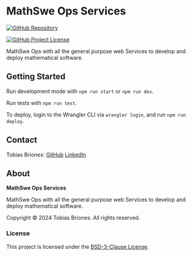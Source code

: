<!-- Copyright (c) 2024 Tobias Briones. All rights reserved. -->
<!-- SPDX-License-Identifier: BSD-3-Clause -->
<!-- This file is part of https://github.com/mathswe-ops/services -->

# MathSwe Ops Services

[//]: # (TODO automate!)

[//]: # ([![Project]&#40;public/mathswe-ops-services-badge.svg&#41;]&#40;https://ops.math.software&#41;)

[//]: # (&nbsp;)
[![GitHub Repository](https://img.shields.io/static/v1?label=GITHUB&message=REPOSITORY&labelColor=555&color=0277bd&style=for-the-badge&logo=GITHUB)](https://github.com/mathswe-ops/services)

[![GitHub Project License](https://img.shields.io/github/license/mathswe-ops/services.svg?style=flat-square)](https://github.com/mathswe-ops/services/blob/main/LICENSE)

[//]: # (TODO automate!)

[//]: # (![GitHub Release]&#40;public/mathswe-ops-services-release-badge.svg&#41;)

MathSwe Ops with all the general purpose web Services to develop and deploy
mathematical software.

## Getting Started

Run development mode with `npm run start` or `npm run dev`.

Run tests with `npm run test`.

To deploy, login to the Wrangler CLI via `wrangler login`, and run `npm run 
deploy`.

## Contact

Tobias Briones: [GitHub](https://github.com/tobiasbriones)
[LinkedIn](https://linkedin.com/in/tobiasbriones)

## About

**MathSwe Ops Services**

MathSwe Ops with all the general purpose web Services to develop and deploy
mathematical software.

Copyright © 2024 Tobias Briones. All rights reserved.

### License

This project is licensed under the
[BSD-3-Clause License](LICENSE).
